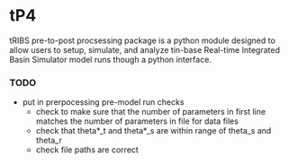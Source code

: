 # tP4
tRIBS pre-to-post procsessing package is a python module designed to allow users to setup, simulate, and analyze tin-base Real-time Integrated Basin Simulator model runs though a python interface. 

### TODO
- put in prerpocessing pre-model run checks
  * check to make sure that the number of parameters in first line matches the number of parameters in file for data files
  * check that theta*_t and theta*_s are within range of theta_s and theta_r
  * check file paths are correct
